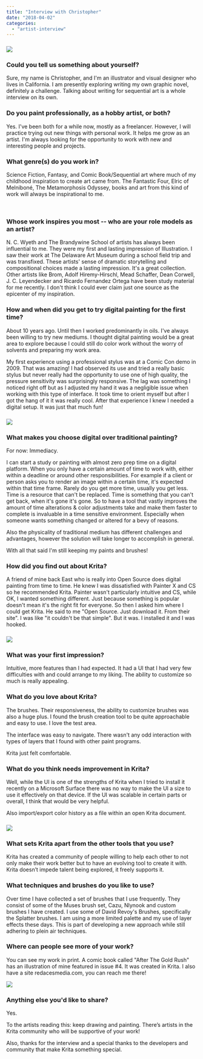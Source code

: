 ```yaml
---
title: "Interview with Christopher"
date: "2018-04-02"
categories: 
  - "artist-interview"
---
```


### ![](images/Artfellowstudy.png)

### Could you tell us something about yourself?

Sure, my name is Christopher, and I'm an illustrator and visual designer who lives in California. I am presently exploring writing my own graphic novel, definitely a challenge. Talking about writing for sequential art is a whole interview on its own.

### Do you paint professionally, as a hobby artist, or both?

Yes. I've been both for a while now, mostly as a freelancer. However, I will practice trying out new things with personal work. It helps me grow as an artist. I'm always looking for the opportunity to work with new and interesting people and projects.

### What genre(s) do you work in?

Science Fiction, Fantasy, and Comic Book/Sequential art where much of my childhood inspiration to create art came from. The Fantastic Four, Elric of Melniboné, The Metamorphosis Odyssey, books and art from this kind of work will always be inspirational to me.

 

### Whose work inspires you most -- who are your role models as an artist?

N. C. Wyeth and The Brandywine School of artists has always been influential to me. They were my first and lasting impression of Illustration. I saw their work at The Delaware Art Museum during a school field trip and was transfixed. These artists' sense of dramatic storytelling and compositional choices made a lasting impression. It's a great collection. Other artists like Brom, Adolf Hiremy-Hirschl, Mead Schaffer, Dean Corwell, J. C. Leyendecker and Ricardo Fernandez Ortega have been study material for me recently. I don't think I could ever claim just one source as the epicenter of my inspiration.

### How and when did you get to try digital painting for the first time?

About 10 years ago. Until then I worked predominantly in oils. I've always been willing to try new mediums. I thought digital painting would be a great area to explore because I could still do color work without the worry of solvents and preparing my work area.

My first experience using a professional stylus was at a Comic Con demo in 2009. That was amazing! I had observed its use and tried a really basic stylus but never really had the opportunity to use one of high quality, the pressure sensitivity was surprisingly responsive. The lag was something I noticed right off but as I adjusted my hand it was a negligible issue when working with this type of interface. It took time to orient myself but after I got the hang of it it was really cool. After that experience I knew I needed a digital setup. It was just that much fun!

### ![](images/drazi_post.png)

### What makes you choose digital over traditional painting?

For now: Immediacy.

I can start a study or painting with almost zero prep time on a digital platform. When you only have a certain amount of time to work with, either within a deadline or around other responsibilities. For example if a client or person asks you to render an image within a certain time, it's expected within that time frame. Rarely do you get more time, usually you get less. Time is a resource that can't be replaced. Time is something that you can't get back, when it's gone it's gone. So to have a tool that vastly improves the amount of time alterations & color adjustments take and make them faster to complete is invaluable in a time sensitive environment. Especially when someone wants something changed or altered for a bevy of reasons.

Also the physicality of traditional medium has different challenges and advantages, however the solution will take longer to accomplish in general.

With all that said I'm still keeping my paints and brushes!

### How did you find out about Krita?

A friend of mine back East who is really into Open Source does digital painting from time to time. He knew I was dissatisfied with Painter X and CS so he recommended Krita. Painter wasn't particularly intuitive and CS, while OK, I wanted something different. Just because something is popular doesn't mean it's the right fit for everyone. So then I asked him where I could get Krita. He said to me "Open Source. Just download it. From their site". I was like "it couldn't be that simple". But it was. I installed it and I was hooked.

### ![](images/Stesia.png)

### What was your first impression?

Intuitive, more features than I had expected. It had a UI that I had very few difficulties with and could arrange to my liking. The ability to customize so much is really appealing.

### What do you love about Krita?

The brushes. Their responsiveness, the ability to customize brushes was also a huge plus. I found the brush creation tool to be quite approachable and easy to use. I love the test area.

The interface was easy to navigate. There wasn't any odd interaction with types of layers that I found with other paint programs.

Krita just felt comfortable.

### What do you think needs improvement in Krita?

Well, while the UI is one of the strengths of Krita when I tried to install it recently on a Microsoft Surface there was no way to make the UI a size to use it effectively on that device. If the UI was scalable in certain parts or overall, I think that would be very helpful.

Also import/export color history as a file within an open Krita document.

### ![](images/SA_Couple.png)

### What sets Krita apart from the other tools that you use?

Krita has created a community of people willing to help each other to not only make their work better but to have an evolving tool to create it with. Krita doesn’t impede talent being explored, it freely supports it.

### What techniques and brushes do you like to use?

Over time I have collected a set of brushes that I use frequently. They consist of some of the Muses brush set, Cazu, Nlynook and custom brushes I have created. I use some of David Revoy's Brushes, specifically the Splatter brushes. I am using a more limited palette and my use of layer effects these days. This is part of developing a new approach while still adhering to plein air techniques.

### Where can people see more of your work?

You can see my work in print. A comic book called "After The Gold Rush" has an illustration of mine featured in issue #4. It was created in Krita. I also have a site redacesmedia.com, you can reach me there!

![](images/prince_trib.png)

### Anything else you'd like to share?

Yes.

To the artists reading this: keep drawing and painting. There’s artists in the Krita community who will be supportive of your work!

Also, thanks for the interview and a special thanks to the developers and community that make Krita something special.
